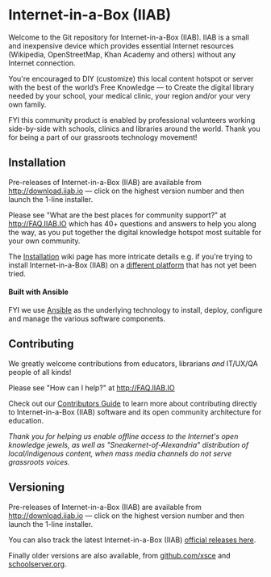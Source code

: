 # Internet-in-a-Box (IIAB)

Welcome to the Git repository for Internet-in-a-Box (IIAB).  IIAB is a small and inexpensive device which provides essential Internet resources (Wikipedia, OpenStreetMap, Khan Academy and others) without any Internet connection.

You're encouraged to DIY (customize) this local content hotspot or server with the best of the world’s Free Knowledge — to Create the digital library needed by your school, your medical clinic, your region and/or your very own family.

FYI this community product is enabled by professional volunteers working side-by-side with schools, clinics and libraries around the world.  Thank you for being a part of our grassroots technology movement!

## Installation

Pre-releases of Internet-in-a-Box (IIAB) are available from http://download.iiab.io — click on the highest version number and then launch the 1-line installer.

Please see "What are the best places for community support?" at http://FAQ.IIAB.IO which has 40+ questions and answers to help you along the way, as you put together the digital knowledge hotspot most suitable for your own community.

The [Installation](https://github.com/iiab/iiab/wiki/IIAB-Installation) wiki page has more intricate details e.g. if you're trying to install Internet-in-a-Box (IIAB) on a [different platform](https://github.com/iiab/iiab/wiki/IIAB-Platforms) that has not yet been tried.

#### Built with Ansible

FYI we use [Ansible](http://wiki.laptop.org/go/IIAB/FAQ#What_is_Ansible_and_what_version_should_I_use.3F) as the underlying technology to install, deploy, configure and manage the various software components.

## Contributing

We greatly welcome contributions from educators, librarians *and* IT/UX/QA people of all kinds!

Please see "How can I help?" at http://FAQ.IIAB.IO

Check out our [Contributors Guide](https://github.com/iiab/iiab/wiki/IIAB-Contributors-Guide) to learn more about contributing directly to Internet-in-a-Box (IIAB) software and its open community architecture for education.

*Thank you for helping us enable offline access to the Internet's open knowledge jewels, as well as "Sneakernet-of-Alexandria" distribution of local/indigenous content, when mass media channels do not serve grassroots voices.*

## Versioning

Pre-releases of Internet-in-a-Box (IIAB) are available from http://download.iiab.io — click on the highest version number and then launch the 1-line installer.

You can also track the latest Internet-in-a-Box (IIAB) [official releases here](https://github.com/iiab/iiab/releases).

Finally older versions are also available, from [github.com/xsce](http://github.com/xsce) and [schoolserver.org](http://schoolserver.org).
